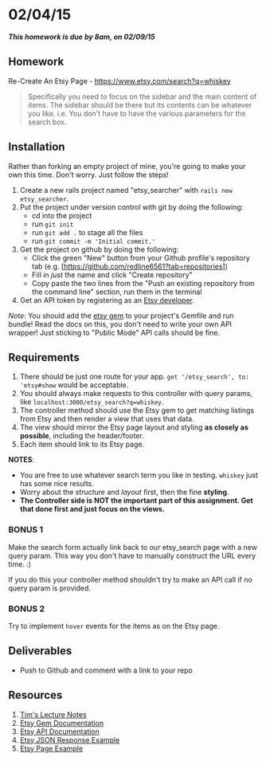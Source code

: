 # 02/04/15

___This homework is due by 8am, on 02/09/15___

## Homework

Re-Create An Etsy Page - https://www.etsy.com/search?q=whiskey

> Specifically you need to focus on the sidebar and the main content of items.
> The sidebar should be there but its contents can be whatever you like.
> i.e. You don't have to have the various parameters for the search box.

## Installation

Rather than forking an empty project of mine, you're going to make your own this time.
Don't worry. Just follow the steps!

1. Create a new rails project named "etsy_searcher" with `rails new etsy_searcher`.
2. Put the project under version control with git by doing the following:
   * cd into the project
   * run `git init`
   * run `git add .` to stage all the files
   * run `git commit -m 'Initial commit.'`
3. Get the project on github by doing the following:
   * Click the green "New" button from your Github profile's repository tab (e.g. [https://github.com/redline6561?tab=repositories])
   * Fill in *just* the name and click "Create repository"
   * Copy paste the two lines from the "Push an existing repository from the command line" section, run them in the terminal
4. Get an API token by registering as an [Etsy developer](https://www.etsy.com/developers/).

*Note*: You should add the [etsy gem][etsy-gem] to your project's Gemfile and run bundle!
Read the docs on this, you don't need to write your own API wrapper! Just sticking to "Public Mode" API calls should be fine.

[etsy-gem]: https://github.com/kytrinyx/etsy

## Requirements

1. There should be just one route for your app. `get '/etsy_search', to: 'etsy#show` would be acceptable.
2. You should always make requests to this controller with query params, like `localhost:3000/etsy_search?q=whiskey`.
3. The controller method should use the Etsy gem to get matching listings from Etsy and then render a view that uses that data.
4. The view should mirror the Etsy page layout and styling **as closely as possible**, including the header/footer.
5. Each item should link to its Etsy page.

**NOTES**:
* You are free to use whatever search term you like in testing. `whiskey` just has some nice results.
* Worry about the *structure* and *layout* first, then the fine **styling**.
* **The Controller side is NOT the important part of this assignment. Get that done first and just focus on the views.**

### BONUS 1

Make the search form actually link back to *our* etsy_search page with a new query param.
This way you don't have to manually construct the URL every time. :)

If you do this your controller method shouldn't try to make an API call if no query param is provided.

### BONUS 2

Try to implement `hover` events for the items as on the Etsy page.

## Deliverables

* Push to Github and comment with a link to your repo

## Resources

1. [Tim's Lecture Notes](https://gist.github.com/twhitacre/4eca6690470cd20225e8#file-today-md)
2. [Etsy Gem Documentation][etsy-gem]
3. [Etsy API Documentation](https://www.etsy.com/developers/documentation/reference/listing)
4. [Etsy JSON Response Example](https://api.etsy.com/v2/listings/active?api_key=h9oq2yf3twf4ziejn10b717i&keywords=whiskey&includes=Images,Shop)
5. [Etsy Page Example](https://www.etsy.com/search?q=whiskey)
